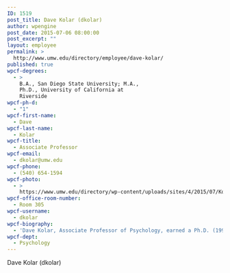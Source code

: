 ```yaml
---
ID: 1519
post_title: Dave Kolar (dkolar)
author: wpengine
post_date: 2015-07-06 08:00:00
post_excerpt: ""
layout: employee
permalink: >
  http://www.umw.edu/directory/employee/dave-kolar/
published: true
wpcf-degrees:
  - >
    B.A., San Diego State University; M.A.,
    Ph.D., University of California at
    Riverside
wpcf-ph-d:
  - "1"
wpcf-first-name:
  - Dave
wpcf-last-name:
  - Kolar
wpcf-title:
  - Associate Professor
wpcf-email:
  - dkolar@umw.edu
wpcf-phone:
  - (540) 654-1594
wpcf-photo:
  - >
    https://www.umw.edu/directory/wp-content/uploads/sites/4/2015/07/Kolar-David05.jpg
wpcf-office-room-number:
  - Room 305
wpcf-username:
  - dkolar
wpcf-biography:
  - 'Dave Kolar, Associate Professor of Psychology, earned a Ph.D. (1995) in Social/Personality Psychology from the University of California, Riverside, after receiving a M.A. (1993) in Psychology from the University of California, Riverside and a B.A. (1989) in Psychology from San Diego State University. His research interests include social perception, accuracy in personality judgment, applying psychological principles to environmental behavior, and mentoring at-risk children. He has presented his work at numerous professional conferences and his research on social perception and mentoring at-risk children has been published in the Journal of Personality and Social Psychology, the Journal of Personality, and Mentoring & Tutoring: Partnership in Learning. In addition, Dr. Kolar served as the assessment and evaluation coordinator on 3-year, $475,000 grant awarded by the U.S. Department of Education and co-authored a 3-year, $300,000 grant awarded by the U.S. Department of Health and Human Services.'
wpcf-dept:
  - Psychology
---
```

Dave Kolar (dkolar)